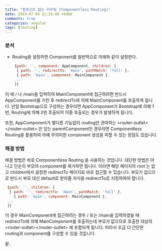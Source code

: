 ```yaml
---
title: "컴포넌트 없는 라우팅 (Componentless Routing)"
date: 2019-07-04 11:59:00 +0900
comments: true
categories: angular
tags: [routing]
---
```


### 분석

- Routing을 설정하면 Component를 일반적으로 아래와 같이 설정한다.
    ```js
     {path: '', component: AppComponent, children: [
      { path: '', redirectTo: 'main', pathMatch: 'full' },
      { path: 'main', component: MainComponent },       
     ...
     ]}
    ```

이 때 / 나 /main을 입력하여 MainComponent에 접근하려면 반드시 AppComponent를 거친 후 redirectTo에 의해 MainComponent를 호출하게 됩니다. 
만일 Bootstrap으로 구성하는 경우라면 AppComponent가 Bootstrap에 의해 1번, Routing에 의해 2번 호출되어 이중 호출되는 경우가 발생하게 됩니다.

또한, AppComponent가 별다른  기능없이 routing만 관여하는 \<router-outlet>\</router-outlet> 만 있는 parentComponent인 경우라면 Componentless Routing을 활용하여 아예 무의미한 component 생성을 피할 수 있는 장점도 있습니다.


### 해결 방법

해결 방법은 바로 Componentless Routing 을 사용하는 것입니다.
대단한 방법은 아니고 단순히 부모의 component를 제거하면 됩니다.
이러면 해당 페이지의 root 는 없고 children에서 설정한 redirectTo 페이지로 바로 접근할 수 있습니다.
부모가 없으므로 반드시 부모 대신 default로 받아줄 자식을 redirectTo로 지정하여야 합니다.

  ```js  
   {path: '', children: [
    { path: '', redirectTo: 'main', pathMatch: 'full' },
	  { path: 'main', component: MainComponent },
   ...
   ]}
  ```

이 경우 MainComponent에 접근하려는 경우 / 또는 /main을 입력하였을 때 redirectTo에 의해 MainComponent를 호출하는데 부모가 없으므로 호출한 대상의 \<router-outlet>\</router-outlet> 에 포함되게 됩니다.
따라서 조금 더 간단한 routing과 component를 구성할 수 있을 것입니다.

끝.


